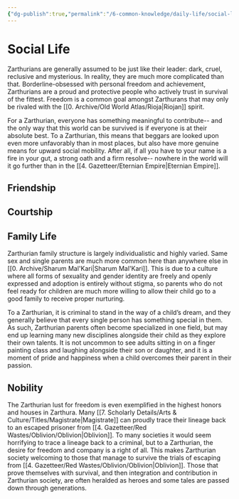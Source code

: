 ```yaml
---
{"dg-publish":true,"permalink":"/6-common-knowledge/daily-life/social-life/"}
---
```


# Social Life

Zarthurians are generally assumed to be just like their leader: dark, cruel, reclusive and mysterious. In reality, they are much more complicated than that. Borderline-obsessed with personal freedom and achievement, Zarthurians are a proud and protective people who actively trust in survival of the fittest. Freedom is a common goal amongst Zarthurans that may only be rivaled with the [[0. Archive/Old World Atlas/Rioja\|Riojan]] spirit.

For a Zarthurian, everyone has something meaningful to contribute-- and the only way that this world can be survived is if everyone is at their absolute best. To a Zarthurian, this means that beggars are looked upon even more unfavorably than in most places, but also have more genuine means for upward social mobility. After all, if all you have to your name is a fire in your gut, a strong oath and a firm resolve-- nowhere in the world will it go further than in the [[4. Gazetteer/Eternian Empire\|Eternian Empire]].

## Friendship


## Courtship


## Family Life
Zarthurian family structure is largely individualistic and highly varied. Same sex and single parents are much more common here than anywhere else in [[0. Archive/Sharum Mal'Kari\|Sharum Mal'Kari]]. This is due to a culture where all forms of sexuality and gender identity are freely and openly expressed and adoption is entirely without stigma, so parents who do not feel ready for children are much more willing to allow their child go to a good family to receive proper nurturing. 

To a Zarthurian, it is criminal to stand in the way of a child’s dream, and they generally believe that every single person has something special in them. As such, Zarthurian parents often become specialized in one field, but may end up learning many new disciplines alongside their child as they explore their own talents. It is not uncommon to see adults sitting in on a finger painting class and laughing alongside their son or daughter, and it is a moment of pride and happiness when a child overcomes their parent in their passion.

## Nobility
The Zarthurian lust for freedom is even exemplified in the highest honors and houses in Zarthura. Many [[7. Scholarly Details/Arts & Culture/Titles/Magistrate\|Magistrate]] can proudly trace their lineage back to an escaped prisoner from [[4. Gazetteer/Red Wastes/Oblivion/Oblivion\|Oblivion]]. To many societies it would seem horrifying to trace a lineage back to a criminal, but to a Zarthurian, the desire for freedom and company is a right of all. This makes Zarthurian society welcoming to those that manage to survive the trials of escaping from [[4. Gazetteer/Red Wastes/Oblivion/Oblivion\|Oblivion]]. Those that prove themselves with survival, and then integration and contribution in Zarthurian society, are often heralded as heroes and some tales are passed down through generations.





